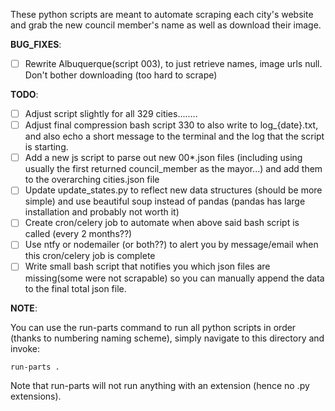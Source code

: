 These python scripts are meant to automate scraping each city's website and grab the new council member's name as well as download their image.

**BUG_FIXES**:

-   [ ] Rewrite Albuquerque(script 003), to just retrieve names, image urls null. Don't bother downloading (too hard to scrape)

**TODO**:

-   [ ] Adjust script slightly for all 329 cities........
-   [ ] Adjust final compression bash script 330 to also write to log\_{date}.txt, and also echo a short message to the terminal and the log that the script is starting.
-   [ ] Add a new js script to parse out new 00\*.json files (including using usually the first returned council_member as the mayor...) and add them to the overarching cities.json file
-   [ ] Update update_states.py to reflect new data structures (should be more simple) and use beautiful soup instead of pandas (pandas has large installation and probably not worth it)
-   [ ] Create cron/celery job to automate when above said bash script is called (every 2 months??)
-   [ ] Use ntfy or nodemailer (or both??) to alert you by message/email when this cron/celery job is complete
-   [ ] Write small bash script that notifies you which json files are missing(some were not scrapable) so you can manually append the data to the final total json file.

**NOTE**:

You can use the run-parts command to run all python scripts in order (thanks to numbering naming scheme), simply navigate to this directory and invoke:

```
run-parts .
```

Note that run-parts will not run anything with an extension (hence no .py extensions).
